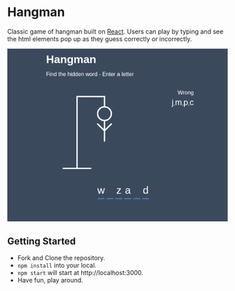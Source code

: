 # Hangman
Classic game of hangman built on [React](https://reactjs.org/). Users can play by typing and see the html elements pop up as they guess correctly or incorrectly.

![](./src/hangman.png)

## Getting Started
- Fork and Clone the repository.  
- `npm install` into your local.
- `npm start` will start at http://localhost:3000.
- Have fun, play around.